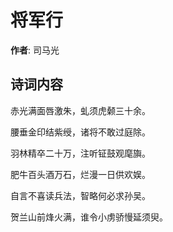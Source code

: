 # 将军行

**作者**: 司马光

## 诗词内容

赤光满面唇激朱，虬须虎颡三十余。

腰垂金印结紫绶，诸将不敢过庭除。

羽林精卒二十万，注听钲鼓观麾旟。

肥牛百头酒万石，烂漫一日供欢娱。

自言不喜读兵法，智略何必求孙吴。

贺兰山前烽火满，谁令小虏骄慢延须臾。

